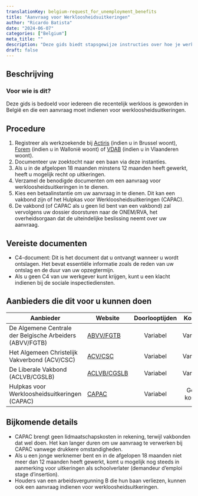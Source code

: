 ```yaml
---
translationKey: belgium-request_for_unemployment_benefits
title: "Aanvraag voor Werkloosheidsuitkeringen"
author: "Ricardo Batista"
date: "2024-06-07"
categories: ["Belgium"]
meta_title: ""
description: "Deze gids biedt stapsgewijze instructies over hoe je werkloosheidsuitkeringen kunt aanvragen in België."
draft: false
---
```


## Beschrijving
### Voor wie is dit?
Deze gids is bedoeld voor iedereen die recentelijk werkloos is geworden in België en die een aanvraag moet indienen voor werkloosheidsuitkeringen.

## Procedure
1. Registreer als werkzoekende bij [Actiris](https://www.actiris.brussels/nl) (indien u in Brussel woont), [Forem](https://www.leforem.be/) (indien u in Wallonië woont) of [VDAB](https://www.vdab.be/nederlands) (indien u in Vlaanderen woont).
2. Documenteer uw zoektocht naar een baan via deze instanties.
3. Als u in de afgelopen 18 maanden minstens 12 maanden heeft gewerkt, heeft u mogelijk recht op uitkeringen.
4. Verzamel de benodigde documenten om een aanvraag voor werkloosheidsuitkeringen in te dienen.
5. Kies een betaalinstantie om uw aanvraag in te dienen. Dit kan een vakbond zijn of het Hulpkas voor Werkloosheidsuitkeringen (CAPAC).
6. De vakbond (of CAPAC als u geen lid bent van een vakbond) zal vervolgens uw dossier doorsturen naar de ONEM/RVA, het overheidsorgaan dat de uiteindelijke beslissing neemt over uw aanvraag.

## Vereiste documenten
- C4-document: Dit is het document dat u ontvangt wanneer u wordt ontslagen. Het bevat essentiële informatie zoals de reden van uw ontslag en de duur van uw opzegtermijn.
- Als u geen C4 van uw werkgever kunt krijgen, kunt u een klacht indienen bij de sociale inspectiediensten.

## Aanbieders die dit voor u kunnen doen

| Aanbieder        |     Website     |     Doorlooptijden    |       Kosten      |
| --------------- | --------------- |  :-------------: | :-------------: |
| De Algemene Centrale der Belgische Arbeiders  (ABVV/FGTB)  |  [ABVV/FGTB](https://www.fgtb.be/)       |      Variabel      |        Variabel       |
| Het Algemeen Christelijk Vakverbond  (ACV/CSC) |  [ACV/CSC](https://www.acv-online.be/) | Variabel | Variabel |
| De Liberale Vakbond (ACLVB/CGSLB)  |  [ACLVB/CGSLB](https://www.aclvb.be/)       |      Variabel      |        Variabel       |
| Hulpkas voor Werkloosheidsuitkeringen (CAPAC) | [CAPAC](http://www.hvw-capac.fgov.be/) | Variabel | Geen kosten |

## Bijkomende details
- CAPAC brengt geen lidmaatschapskosten in rekening, terwijl vakbonden dat wel doen. Het kan langer duren om uw aanvraag te verwerken bij CAPAC vanwege drukkere omstandigheden.
- Als u een jonge werknemer bent en in de afgelopen 18 maanden niet meer dan 12 maanden heeft gewerkt, komt u mogelijk nog steeds in aanmerking voor uitkeringen als schoolverlater (demandeur d’emploi stage d’insertion).
- Houders van een arbeidsvergunning B die hun baan verliezen, kunnen ook een aanvraag indienen voor werkloosheidsuitkeringen.